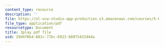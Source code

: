 ```yaml
---
content_type: resource
description: ''
file: https://ol-ocw-studio-app-production.s3.amazonaws.com/courses/5-07sc-biological-chemistry-i-fall-2013/29d4f0b4881c77bc6923b8975432d44a_LCiH8faydGk.pdf
file_type: application/pdf
resourcetype: Document
title: 3play pdf file
uid: 29d4f0b4-881c-77bc-6923-b8975432d44a
---
```

